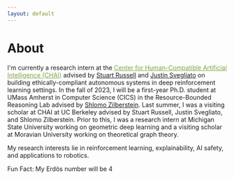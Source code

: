 ```yaml
---
layout: default
---
```


# About

I'm currently a research intern at the <a href="https://humancompatible.ai/" style="color: rgb(129, 161, 66)">Center for Human-Compatible Artificial Intelligence (CHAI)</a> advised by [Stuart Russell](https://people.eecs.berkeley.edu/~russell) and [Justin Svegliato](https://justinsvegliato.com/) on building ethically-compliant autonomous systems in deep reinforcement learning settings. In the fall of 2023, I will be a first-year Ph.D. student at UMass Amherst in Computer Science (CICS) in the Resource-Bounded Reasoning Lab advised by [Shlomo Zilberstein](https://groups.cs.umass.edu/shlomo/). Last summer, I was a visiting scholar at CHAI at UC Berkeley advised by Stuart Russell, Justin Svegliato, and Shlomo Zilberstein. Prior to this, I was a research intern at Michigan State University working on geometric deep learning and a visiting scholar at Moravian University working on theoretical graph theory.

My research interests lie in reinforcement learning, explainability, AI safety, and applications to robotics.

Fun Fact: My Erd&ouml;s number will be 4

<!-- ### Inline styles and components
Text can be **bold**, _italic_, or ~~strikethrough~~.

[Link to another page](./another-page.html).

There should be whitespace between paragraphs.

There should be whitespace between paragraphs. We recommend including a README, or a file with information about your project. -->